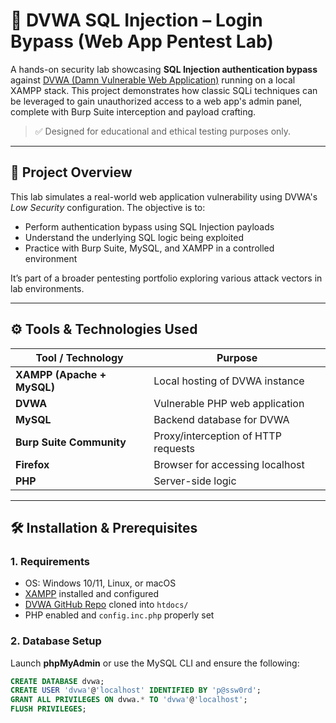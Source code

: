 # 🔐 DVWA SQL Injection – Login Bypass (Web App Pentest Lab)

A hands-on security lab showcasing **SQL Injection authentication bypass** against [DVWA (Damn Vulnerable Web Application)](https://github.com/digininja/DVWA) running on a local XAMPP stack. This project demonstrates how classic SQLi techniques can be leveraged to gain unauthorized access to a web app's admin panel, complete with Burp Suite interception and payload crafting.

> ✅ Designed for educational and ethical testing purposes only.

---

## 📌 Project Overview

This lab simulates a real-world web application vulnerability using DVWA's *Low Security* configuration. The objective is to:

- Perform authentication bypass using SQL Injection payloads
- Understand the underlying SQL logic being exploited
- Practice with Burp Suite, MySQL, and XAMPP in a controlled environment

It’s part of a broader pentesting portfolio exploring various attack vectors in lab environments.

---

## ⚙️ Tools & Technologies Used

| Tool / Technology      | Purpose                                |
|------------------------|----------------------------------------|
| **XAMPP (Apache + MySQL)** | Local hosting of DVWA instance        |
| **DVWA**               | Vulnerable PHP web application         |
| **MySQL**              | Backend database for DVWA              |
| **Burp Suite Community** | Proxy/interception of HTTP requests  |
| **Firefox**            | Browser for accessing localhost        |
| **PHP**                | Server-side logic                      |

---

## 🛠️ Installation & Prerequisites

### 1. Requirements

- OS: Windows 10/11, Linux, or macOS
- [XAMPP](https://www.apachefriends.org/) installed and configured
- [DVWA GitHub Repo](https://github.com/digininja/DVWA) cloned into `htdocs/`
- PHP enabled and `config.inc.php` properly set

### 2. Database Setup

Launch **phpMyAdmin** or use the MySQL CLI and ensure the following:

```sql
CREATE DATABASE dvwa;
CREATE USER 'dvwa'@'localhost' IDENTIFIED BY 'p@ssw0rd';
GRANT ALL PRIVILEGES ON dvwa.* TO 'dvwa'@'localhost';
FLUSH PRIVILEGES;

